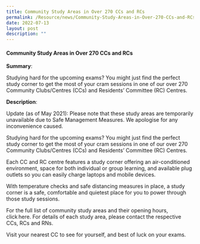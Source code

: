 ```yaml
---
title: Community Study Areas in Over 270 CCs and RCs
permalink: /Resource/news/Community-Study-Areas-in-Over-270-CCs-and-RCs
date: 2022-07-13
layout: post
description: ""
---
```

#### Community Study Areas in Over 270 CCs and RCs 

**Summary**: 

Studying hard for the upcoming exams? You might just find the perfect study corner to get the most of your cram sessions in one of our over 270 Community Clubs/Centres (CCs) and Residents’ Committee (RC) Centres. 

**Description**: 

Update (as of May 2021): Please note that these study areas are temporarily unavailable due to Safe Management Measures. We apologise for any inconvenience caused. 

 

Studying hard for the upcoming exams? You might just find the perfect study corner to get the most of your cram sessions in one of our over 270 Community Clubs/Centres (CCs) and Residents’ Committee (RC) Centres. 

 

 

Each CC and RC centre features a study corner offering an air-conditioned environment, space for both individual or group learning, and available plug outlets so you can easily charge laptops and mobile devices. 

 

With temperature checks and safe distancing measures in place, a study corner is a safe, comfortable and quietest place for you to power through those study sessions. 

 

For the full list of community study areas and their opening hours, click here. For details of each study area, please contact the respective CCs, RCs and RNs. 

 

Visit your nearest CC to see for yourself, and best of luck on your exams. 